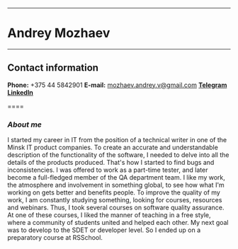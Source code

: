 -------------
# Andrey Mozhaev
-------------
## Contact information

 **Phone:** +375 44 5842901
 **E-mail:** mozhaev.andrey.v@gmail.com
 **[Telegram](https://t.me/iAMSQA)**
 **[LinkedIn](www.linkedin.com/in/andrey-mozhaev-a90731133)**

====
### ***About me***
I started my career in IT from the position of a technical writer in one of the Minsk IT product companies. To create an accurate and understandable description of the functionality of the software, I needed to delve into all the details of the products produced. That's how I started to find bugs and inconsistencies. I was offered to work as a part-time tester, and later become a full-fledged member of the QA department team. I like my work, the atmosphere and involvement in something global, to see how what I'm working on gets better and benefits people. To improve the quality of my work, I am constantly studying something, looking for courses, resources and webinars. Thus, I took several courses on software quality assurance. At one of these courses, I liked the manner of teaching in a free style, where a community of students united and helped each other. My next goal was to develop to the SDET or developer level. So I ended up on a preparatory course at RSSchool.

